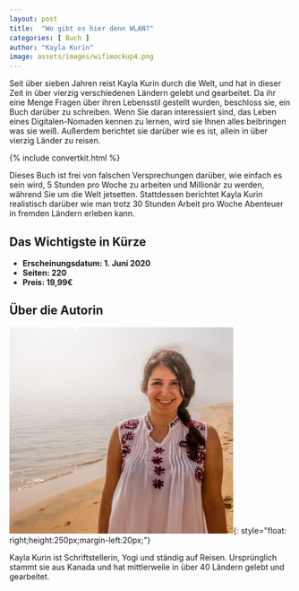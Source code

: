 ```yaml
---
layout: post
title:  "Wo gibt es hier denn WLAN?"
categories: [ Buch ]
author: "Kayla Kurin"
image: assets/images/wifimockup4.png
---
```


Seit über sieben Jahren reist Kayla Kurin durch die Welt, und hat in dieser Zeit  in über vierzig verschiedenen Ländern gelebt und gearbeitet.  Da ihr eine Menge Fragen über ihren Lebensstil gestellt wurden, beschloss sie, ein Buch darüber zu schreiben. Wenn Sie daran interessiert sind, das Leben eines Digitalen-Nomaden kennen zu lernen, wird sie Ihnen alles beibringen was sie weiß. Außerdem berichtet sie darüber wie es ist, allein in über vierzig Länder zu reisen. 


{% include convertkit.html %}

Dieses Buch ist frei von falschen Versprechungen darüber, wie einfach es sein wird, 5 Stunden pro Woche zu arbeiten und Millionär zu werden, während Sie um die Welt jetsetten.  Stattdessen berichtet Kayla Kurin realistisch darüber wie man trotz 30 Stunden Arbeit pro Woche Abenteuer in fremden Ländern erleben kann.





## Das Wichtigste in Kürze

- **Erscheinungsdatum: 1. Juni 2020**
- **Seiten: 220**
- **Preis: 19,99€**

## Über die Autorin

![Kayla Kurin](/assets/images/kaylasmall.png){: style="float: right;height:250px;margin-left:20px;"}


Kayla Kurin ist Schriftstellerin, Yogi und ständig auf Reisen. Ursprünglich stammt sie aus Kanada und hat mittlerweile in über 40 Ländern gelebt und gearbeitet. 




